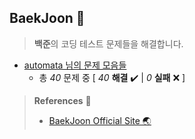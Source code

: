 ## BaekJoon 🎲

> **백준**의 코딩 테스트 문제들을 해결합니다.

+ [automata 님의 문제 모음들](https://github.com/DevJaepaL/Algorithms/tree/main/BaekJoon/src/PythonSeries1)
  + 총 *40* 문제 중 [ *40* **해결**  ✔️ | *0* **실패** ❌ ]

    

> **References** 🤝
> + <a href="https://www.acmicpc.net/">BaekJoon Official Site 🌏</a>